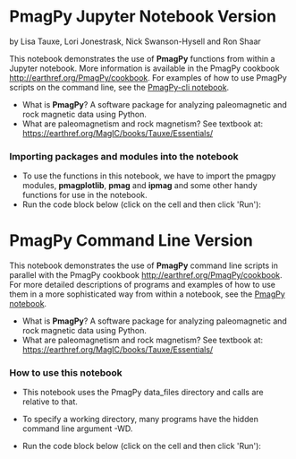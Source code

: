 # PmagPy Jupyter Notebook Version

by Lisa Tauxe, Lori Jonestrask, Nick Swanson-Hysell and Ron Shaar


This notebook demonstrates the use of **PmagPy** functions from within a  Jupyter notebook. More information is available in the PmagPy cookbook http://earthref.org/PmagPy/cookbook.   For examples of how to use PmagPy scripts on the command line, see the [PmagPy-cli notebook](https://mybinder.org/v2/gh/PmagPy/PmagPy-notebooks/master?filepath=PmagPy-cli.ipynb).

- What is **PmagPy**?  A software package for analyzing paleomagnetic and rock magnetic data using Python.
- What are paleomagnetism and rock magnetism?  See textbook at: https://earthref.org/MagIC/books/Tauxe/Essentials/


### Importing packages and modules into the notebook
- To use the functions in this notebook, we have to   import the pmagpy modules, **pmagplotlib**, **pmag** and **ipmag** and some other handy functions for use in the notebook.
- Run the code block below (click on the cell and then click 'Run'):




# PmagPy Command Line Version

This notebook demonstrates the use of **PmagPy** command line scripts in parallel with the PmagPy cookbook http://earthref.org/PmagPy/cookbook.   For more detailed descriptions of programs and examples of how to use them in a more sophisticated way from within a notebook, see the [PmagPy notebook](https://mybinder.org/v2/gh/PmagPy/PmagPy-notebooks/master?filepath=PmagPy.ipynb).

- What is **PmagPy**?  A software package for analyzing paleomagnetic and rock magnetic data using Python.
- What are paleomagnetism and rock magnetism?  See textbook at: https://earthref.org/MagIC/books/Tauxe/Essentials/


### How to use this notebook
- This notebook uses the PmagPy data_files directory and calls are relative to that.
- To specify a working directory, many programs have the hidden command line argument -WD.

- Run the code block below (click on the cell and then click 'Run'):
